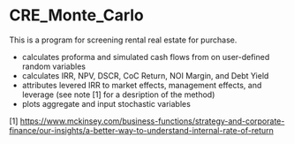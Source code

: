 # CRE_Monte_Carlo

This is a program for screening rental real estate for purchase. 
* calculates proforma and simulated cash flows from on user-defined random variables
* calculates IRR, NPV, DSCR, CoC Return, NOI Margin, and Debt Yield
* attributes levered IRR to market effects, management effects, and leverage (see note [1] for a desription of the method)
* plots aggregate and input stochastic variables

[1] https://www.mckinsey.com/business-functions/strategy-and-corporate-finance/our-insights/a-better-way-to-understand-internal-rate-of-return

